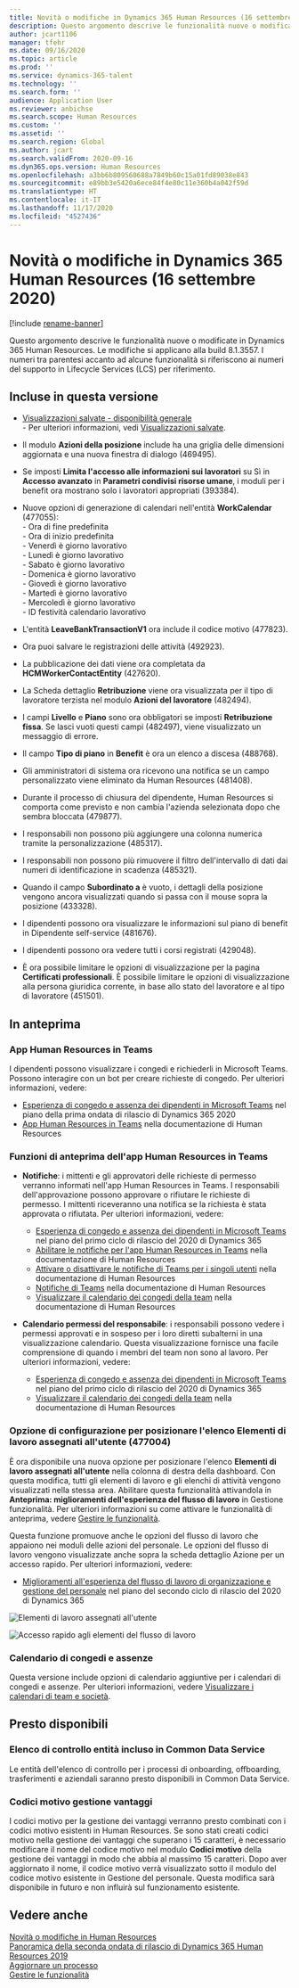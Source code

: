 ```yaml
---
title: Novità o modifiche in Dynamics 365 Human Resources (16 settembre 2020)
description: Questo argomento descrive le funzionalità nuove o modificate di Microsoft Dynamics 365 Human Resources al 16 settembre 2020.
author: jcart1106
manager: tfehr
ms.date: 09/16/2020
ms.topic: article
ms.prod: ''
ms.service: dynamics-365-talent
ms.technology: ''
ms.search.form: ''
audience: Application User
ms.reviewer: anbichse
ms.search.scope: Human Resources
ms.custom: ''
ms.assetid: ''
ms.search.region: Global
ms.author: jcart
ms.search.validFrom: 2020-09-16
ms.dyn365.ops.version: Human Resources
ms.openlocfilehash: a3bb6b809560688a7849b60c15a01fd89038e843
ms.sourcegitcommit: e89bb3e5420a6ece84f4e80c11e360b4a042f59d
ms.translationtype: HT
ms.contentlocale: it-IT
ms.lasthandoff: 11/17/2020
ms.locfileid: "4527436"
---
```

# <a name="whats-new-or-changed-in-dynamics-365-human-resources-september-16-2020"></a>Novità o modifiche in Dynamics 365 Human Resources (16 settembre 2020)

[!include [rename-banner](~/includes/cc-data-platform-banner.md)]

Questo argomento descrive le funzionalità nuove o modificate in Dynamics 365 Human Resources. Le modifiche si applicano alla build 8.1.3557. I numeri tra parentesi accanto ad alcune funzionalità si riferiscono ai numeri del supporto in Lifecycle Services (LCS) per riferimento.

## <a name="included-in-this-release"></a>Incluse in questa versione

-  [Visualizzazioni salvate - disponibilità generale](https://docs.microsoft.com/dynamics365-release-plan/2020wave2/finance-operations/finance-operations-crossapp-capabilities/saved-views--general-availability)<br>- Per ulteriori informazioni, vedi [Visualizzazioni salvate](https://docs.microsoft.com/dynamics365/fin-ops-core/fin-ops/get-started/saved-views). 

- Il modulo **Azioni della posizione** include ha una griglia delle dimensioni aggiornata e una nuova finestra di dialogo (469495).

- Se imposti **Limita l'accesso alle informazioni sui lavoratori** su Sì in **Accesso avanzato** in **Parametri condivisi risorse umane**, i moduli per i benefit ora mostrano solo i lavoratori appropriati (393384).

- Nuove opzioni di generazione di calendari nell'entità **WorkCalendar** (477055):<br>- Ora di fine predefinita<br>-    Ora di inizio predefinita<br>-  Venerdì è giorno lavorativo<br>-  Lunedì è giorno lavorativo<br>-  Sabato è giorno lavorativo<br>- Domenica è giorno lavorativo<br>- Giovedì è giorno lavorativo<br>- Martedì è giorno lavorativo<br>- Mercoledì è giorno lavorativo<br>- ID festività calendario lavorativo

- L'entità **LeaveBankTransactionV1** ora include il codice motivo (477823).

- Ora puoi salvare le registrazioni delle attività (492923).

- La pubblicazione dei dati viene ora completata da **HCMWorkerContactEntity** (427620).

- La Scheda dettaglio **Retribuzione** viene ora visualizzata per il tipo di lavoratore terzista nel modulo **Azioni del lavoratore** (482494).

- I campi **Livello** e **Piano** sono ora obbligatori se imposti **Retribuzione fissa**. Se lasci vuoti questi campi (482497), viene visualizzato un messaggio di errore.

- Il campo **Tipo di piano** in **Benefit** è ora un elenco a discesa (488768).

- Gli amministratori di sistema ora ricevono una notifica se un campo personalizzato viene eliminato da Human Resources (481408).

- Durante il processo di chiusura del dipendente, Human Resources si comporta come previsto e non cambia l'azienda selezionata dopo che sembra bloccata (479877). 

- I responsabili non possono più aggiungere una colonna numerica tramite la personalizzazione (485317).

- I responsabili non possono più rimuovere il filtro dell'intervallo di dati dai numeri di identificazione in scadenza (485321).

- Quando il campo **Subordinato a** è vuoto, i dettagli della posizione vengono ancora visualizzati quando si passa con il mouse sopra la posizione (433328).

- I dipendenti possono ora visualizzare le informazioni sul piano di benefit in Dipendente self-service (481676).

- I dipendenti possono ora vedere tutti i corsi registrati (429048).

- È ora possibile limitare le opzioni di visualizzazione per la pagina **Certificati professionali**. È possibile limitare le opzioni di visualizzazione alla persona giuridica corrente, in base allo stato del lavoratore e al tipo di lavoratore (451501). 


## <a name="in-preview"></a>In anteprima

### <a name="human-resources-app-in-teams"></a>App Human Resources in Teams

I dipendenti possono visualizzare i congedi e richiederli in Microsoft Teams. Possono interagire con un bot per creare richieste di congedo. Per ulteriori informazioni, vedere:

- [Esperienza di congedo e assenza dei dipendenti in Microsoft Teams](https://docs.microsoft.com/dynamics365-release-plan/2020wave1/dynamics365-human-resources/employee-leave-absence-experience-teams) nel piano della prima ondata di rilascio di Dynamics 365 2020
- [App Human Resources in Teams](https://go.microsoft.com/fwlink/?linkid=2127841) nella documentazione di Human Resources

### <a name="human-resources-app-in-teams-preview-features"></a>Funzioni di anteprima dell'app Human Resources in Teams
 
-  **Notifiche**: i mittenti e gli approvatori delle richieste di permesso verranno informati nell'app Human Resources in Teams. I responsabili dell'approvazione possono approvare o rifiutare le richieste di permesso. I mittenti riceveranno una notifica se la richiesta è stata approvata o rifiutata. Per ulteriori informazioni, vedere:
   - [Esperienza di congedo e assenza dei dipendenti in Microsoft Teams](https://docs.microsoft.com/dynamics365-release-plan/2020wave2/human-resources/dynamics365-human-resources/employee-leave-absence-experience-teams) nel piano del primo ciclo di rilascio del 2020 di Dynamics 365
   - [Abilitare le notifiche per l'app Human Resources in Teams](https://docs.microsoft.com/dynamics365/human-resources/hr-admin-teams-leave-app#enable-notifications-for-the-human-resources-app-in-teams) nella documentazione di Human Resources
   - [Attivare o disattivare le notifiche di Teams per i singoli utenti](https://docs.microsoft.com/dynamics365/human-resources/hr-admin-teams-leave-app#turn-teams-notifications-on-or-off-for-individual-users) nella documentazione di Human Resources
   - [Notifiche di Teams](https://docs.microsoft.com/dynamics365/human-resources/hr-teams-leave-app#teams-notifications) nella documentazione di Human Resources
   - [Visualizzare il calendario dei congedi della team](https://docs.microsoft.com/dynamics365/human-resources/hr-teams-leave-app#view-your-teams-leave-calendar) nella documentazione di Human Resources
 
- **Calendario permessi del responsabile**: i responsabili possono vedere i permessi approvati e in sospeso per i loro diretti subalterni in una visualizzazione calendario. Questa visualizzazione fornisce una facile comprensione di quando i membri del team non sono al lavoro. Per ulteriori informazioni, vedere:
   - [Esperienza di congedo e assenza dei dipendenti in Microsoft Teams](https://docs.microsoft.com/dynamics365-release-plan/2020wave2/human-resources/dynamics365-human-resources/employee-leave-absence-experience-teams) nel piano del primo ciclo di rilascio del 2020 di Dynamics 365
   - [Visualizzare il calendario dei congedi della team](https://docs.microsoft.com/dynamics365/human-resources/hr-teams-leave-app#view-your-teams-leave-calendar) nella documentazione di Human Resources

### <a name="configuration-option-to-position-work-items-assigned-to-me-list-477004"></a>Opzione di configurazione per posizionare l'elenco Elementi di lavoro assegnati all'utente (477004)

È ora disponibile una nuova opzione per posizionare l'elenco **Elementi di lavoro assegnati all'utente** nella colonna di destra della dashboard. Con questa modifica, tutti gli elementi di lavoro e gli elenchi di attività vengono visualizzati nella stessa area. Abilitare questa funzionalità attivandola in **Anteprima: miglioramenti dell'esperienza del flusso di lavoro** in Gestione funzionalità. Per ulteriori informazioni su come attivare le funzionalità di anteprima, vedere [Gestire le funzionalità](hr-admin-manage-features.md).

Questa funzione promuove anche le opzioni del flusso di lavoro che appaiono nei moduli delle azioni del personale. Le opzioni del flusso di lavoro vengono visualizzate anche sopra la scheda dettaglio Azione per un accesso rapido. Per ulteriori informazioni, vedere: 

- [Miglioramenti all'esperienza del flusso di lavoro di organizzazione e gestione del personale](https://docs.microsoft.com/dynamics365-release-plan/2020wave2/human-resources/dynamics365-human-resources/organization-personnel-management-workflow-experience-enhancements) nel piano del secondo ciclo di rilascio del 2020 di Dynamics 365

![Elementi di lavoro assegnati all'utente](./media/hr-workflow-work-items-assigned-to-me.png)

![Accesso rapido agli elementi del flusso di lavoro](./media/hr-workflow-quick-access.png)

### <a name="leave-and-absence-calendar"></a>Calendario di congedi e assenze

Questa versione include opzioni di calendario aggiuntive per i calendari di congedi e assenze. Per ulteriori informazioni, vedere [Visualizzare i calendari di team e società](https://docs.microsoft.com/dynamics365/human-resources/hr-employee-self-service-calendar).

## <a name="coming-soon"></a>Presto disponibili

### <a name="checklist-entities-included-in-common-data-service"></a>Elenco di controllo entità incluso in Common Data Service

Le entità dell'elenco di controllo per i processi di onboarding, offboarding, trasferimenti e aziendali saranno presto disponibili in Common Data Service.

### <a name="benefits-management-reason-codes"></a>Codici motivo gestione vantaggi

I codici motivo per la gestione dei vantaggi verranno presto combinati con i codici motivo esistenti in Human Resources. Se sono stati creati codici motivo nella gestione dei vantaggi che superano i 15 caratteri, è necessario modificare il nome del codice motivo nel modulo **Codici motivo** della gestione dei vantaggi in modo che abbia al massimo 15 caratteri. Dopo aver aggiornato il nome, il codice motivo verrà visualizzato sotto il modulo del codice motivo esistente in Gestione del personale. Questa modifica sarà disponibile in futuro e non influirà sul funzionamento esistente.

## <a name="see-also"></a>Vedere anche

[Novità o modifiche in Human Resources](hr-admin-whats-new.md)</br>
[Panoramica della seconda ondata di rilascio di Dynamics 365 Human Resources 2019](https://docs.microsoft.com/dynamics365-release-plan/2019wave2/dynamics365-human-resources/)</br>
[Aggiornare un processo](hr-admin-setup-update-process.md)</br>
[Gestire le funzionalità](hr-admin-manage-features.md)
